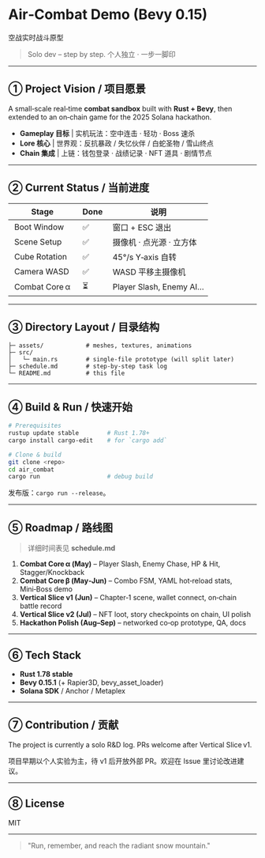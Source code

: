 # Air‑Combat Demo (Bevy 0.15)

空战实时战斗原型

> Solo dev – step by step.
> 个人独立 · 一步一脚印

---

## ① Project Vision / 项目愿景

A small‑scale real‑time **combat sandbox** built with **Rust + Bevy**, then extended to an on‑chain game for the 2025 Solana hackathon.

* **Gameplay 目标** | 实机玩法：空中连击 · 轻功 · Boss 速杀
* **Lore 核心** | 世界观：反抗暴政 / 失忆伙伴 / 白蛇圣物 / 雪山终点
* **Chain 集成** | 上链：钱包登录 · 战绩记录 · NFT 道具 · 剧情节点

---

## ② Current Status / 当前进度

|  Stage          |  Done  |  说明                     |
| --------------- | ------ | ----------------------- |
|  Boot Window    |  ✅     | 窗口 + ESC 退出             |
|  Scene Setup    |  ✅     | 摄像机 · 点光源 · 立方体         |
|  Cube Rotation  |  ✅     | 45°/s Y‑axis 自转         |
|  Camera WASD    |  ✅     | WASD 平移主摄像机             |
|  Combat Core α  |  ⏳     | Player Slash, Enemy AI… |


---

## ③ Directory Layout / 目录结构

```
├─ assets/            # meshes, textures, animations
├─ src/
│   └─ main.rs        # single‑file prototype (will split later)
├─ schedule.md        # step‑by‑step task log
└─ README.md          # this file
```

---

## ④ Build & Run / 快速开始

```bash
# Prerequisites
rustup update stable        # Rust 1.78+
cargo install cargo‑edit    # for `cargo add`

# Clone & build
git clone <repo>
cd air_combat
cargo run                   # debug build
```

发布版：`cargo run --release`。

---

## ⑤ Roadmap / 路线图

> 详细时间表见 **schedule.md**

1. **Combat Core α (May)**  – Player Slash, Enemy Chase, HP & Hit, Stagger/Knockback
2. **Combat Core β (May‑Jun)** – Combo FSM, YAML hot‑reload stats, Mini‑Boss demo
3. **Vertical Slice v1 (Jun)** – Chapter‑1 scene, wallet connect, on‑chain battle record
4. **Vertical Slice v2 (Jul)** – NFT loot, story checkpoints on chain, UI polish
5. **Hackathon Polish (Aug–Sep)** – networked co‑op prototype, QA, docs

---

## ⑥ Tech Stack

* **Rust 1.78 stable**
* **Bevy 0.15.1** (+ Rapier3D, bevy\_asset\_loader)
* **Solana SDK** / Anchor / Metaplex

---

## ⑦ Contribution / 贡献

The project is currently a solo R\&D log. PRs welcome after Vertical Slice v1.

项目早期以个人实验为主，待 v1 后开放外部 PR。欢迎在 Issue 里讨论改进建议。

---

## ⑧ License

MIT

---

> "Run, remember, and reach the radiant snow mountain."
